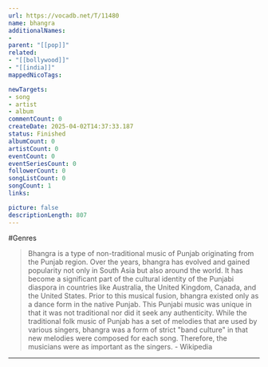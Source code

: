```yaml
---
url: https://vocadb.net/T/11480
name: bhangra
additionalNames: 
- 
parent: "[[pop]]"
related:
- "[[bollywood]]"
- "[[india]]"
mappedNicoTags:

newTargets:
- song
- artist
- album
commentCount: 0
createDate: 2025-04-02T14:37:33.187
status: Finished
albumCount: 0
artistCount: 0
eventCount: 0
eventSeriesCount: 0
followerCount: 0
songListCount: 0
songCount: 1
links: 

picture: false
descriptionLength: 807
---
```


#Genres

>Bhangra is a type of non-traditional music of Punjab originating from the Punjab region. Over the years, bhangra has evolved and gained popularity not only in South Asia but also around the world. It has become a significant part of the cultural identity of the Punjabi diaspora in countries like Australia, the United Kingdom, Canada, and the United States. Prior to this musical fusion, bhangra existed only as a dance form in the native Punjab. This Punjabi music was unique in that it was not traditional nor did it seek any authenticity. While the traditional folk music of Punjab has a set of melodies that are used by various singers, bhangra was a form of strict "band culture" in that new melodies were composed for each song. Therefore, the musicians were as important as the singers. - Wikipedia

---

